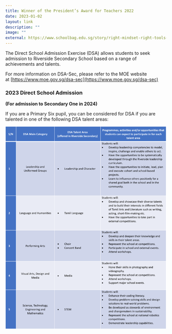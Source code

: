 ```yaml
---
title: Winner of the President’s Award for Teachers 2022
date: 2023-01-02
layout: link
description: ""
image: ""
external: https://www.schoolbag.edu.sg/story/right-mindset-right-tools-right-results
---
```

The Direct School Admission Exercise (DSA) allows students to seek admission to Riverside Secondary School based on a range of achievements and talents.

  

For more information on DSA-Sec, please refer to the MOE website at [https://www.moe.gov.sg/dsa-sec](https://www.moe.gov.sg/dsa-sec)

  

### 2023 Direct School Admission

**(For admission to Secondary One in 2024)**

If you are a Primary Six pupil, you can be considered for DSA if you are talented in one of the following DSA talent areas:

![](/images/dsa%202023%20v3.png)